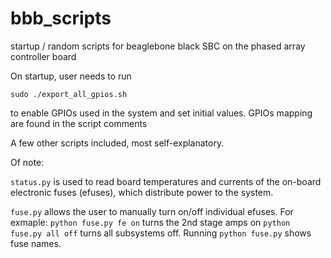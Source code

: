# bbb_scripts 
startup / random scripts for beaglebone black SBC on the phased array controller board

On startup, user needs to run

```
sudo ./export_all_gpios.sh
```
to enable GPIOs used in the system and set initial values. GPIOs mapping are found in the script comments

A few other scripts included, most self-explanatory.

Of note:

```status.py``` is used to read board temperatures and currents of the on-board electronic fuses (efuses), which distribute power to the system.

```fuse.py``` allows the user to manually turn on/off individual efuses. For exmaple: 
```python fuse.py fe on``` turns the 2nd stage amps on
```python fuse.py all off``` turns all subsystems off. Running ```python fuse.py``` shows fuse names.


